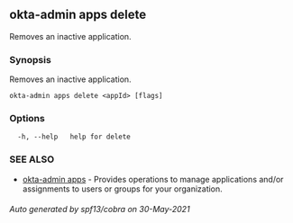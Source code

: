 ## okta-admin apps delete

Removes an inactive application.

### Synopsis

Removes an inactive application.

```
okta-admin apps delete <appId> [flags]
```

### Options

```
  -h, --help   help for delete
```

### SEE ALSO

* [okta-admin apps](okta-admin_apps.md)	 - Provides operations to manage applications and/or assignments to users or groups for your organization.

###### Auto generated by spf13/cobra on 30-May-2021
